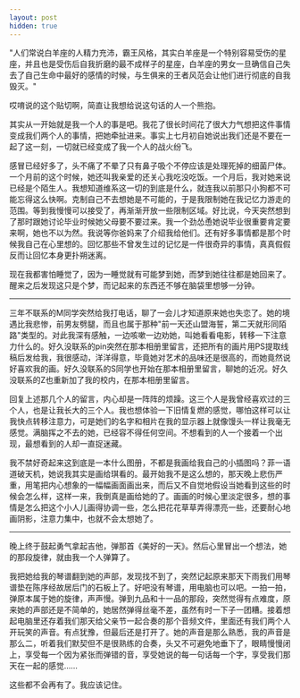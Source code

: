 ```yaml
---
layout: post
hidden: true
---
```

"人们常说白羊座的人精力充沛，霸王风格，其实白羊座是一个特别容易受伤的星座，并且也是受伤后自我折磨的最不成样子的星座，白羊座的男女一旦确信自己失去了自己生命中最好的感情的时候，与生俱来的王者风范会让他们进行彻底的自我毁灭。"

哎唷说的这个贴切啊，简直让我想给说这句话的人一个熊抱。

其实从一开始就是我一个人的事是吧。我花了很长时间花了很大力气想把这件事情变成我们两个人的事情，把她牵扯进来。事实上七月初自她说出我们还是不要在一起了这一刻，一切就已经变成了我一个人的战火纷飞。

感冒已经好多了，头不痛了不晕了只有鼻子吸个不停应该是处理死掉的细菌尸体。一个月前的这个时候，她还叫我亲爱的还关心我吃没吃饭。一个月后，我对她来说已经是个陌生人。我想知道维系这一切的到底是什么，就连我以前那只小狗都不可能忘得这么快啊。克制自己不去想她是不可能的，于是我限制她在我记忆力游走的范围。等到我慢慢可以接受了，再渐渐开放一些限制区域。好比说，今天突然想到了那时跟她讨论毕业时候她父母要不要过来。我一个劲怂恿她说毕业很重要肯定要来啊，她也不以为然。我说等你爸妈来了介绍我给他们。还有好多事情都是那个时候我自己在心里想的。回忆那些不曾发生过的记忆是一件很奇异的事情，真真假假反而让回忆本身更扑朔迷离。

现在我都害怕睡觉了，因为一睡觉就有可能梦到她，而梦到她往往都是她回来了。醒来之后发现这只是个梦，而记起来的东西还不够在脑袋里想够一分钟。

* * *

三年不联系的M同学突然给我打电话，聊了一会儿才知道原来她也失恋了。她的境遇比我悲惨，前男友劈腿，而且也属于那种"前一天还山盟海誓，第二天就形同陌路"类型的。对此我深有感触，一边咳嗽一边劝她，叫她看看电影，转移一下注意力什么的。好久没联系的pin突然在那本相册里留言，还把所有的画片用PS提取线稿后发给我，我很感动，洋洋得意，毕竟她对艺术的品味还是很高的，而她竟然说好喜欢我的画。好久没联系的S同学也开始在那本相册里留言，聊她的近况。好久没联系的Z也重新加了我的校内，在那本相册里留言。

回复上述那几个人的留言，内心却是一阵阵的烦躁。这三个人是我曾经喜欢过的三个人，也是让我长大的三个人。我也想体验一下旧情复燃的感觉，哪怕这样可以让我快点转移注意力，可是她们的名字和相片在我的显示器上就像馒头一样让我毫无感觉。满脑挥之不去的她，已经容不得任何空间。不想看到的人一个接着一个出现，最想看到的人却一直捉迷藏。

我不禁好奇起来这到底是一本什么图册，不都是我画给我自己的小插图吗？菲一语道破天机，她说我其实是画给琪看的。最开始我不是这么想的，那天晚上悲伤严重，用笔把内心想象的一幅幅画面画出来，而后又不自觉地假设当她看到这些的时候会怎么样，这样一来，我倒真是画给她的了。画画的时候心里淡定很多，想的事情是怎么把这个小人儿画得协调一些，怎么把花花草草弄得漂亮一些，还要耐心地画阴影，注意力集中，也就不会太想她了。

* * *

晚上终于鼓起勇气拿起吉他，弹那首《美好的一天》。然后心里冒出一个想法，她的那段旋律，就由我一个人弹算了。

我把她给我的琴谱翻到她的声部，发现找不到了，突然记起原来那天下雨我们用琴谱垫在陈序经故居后门的石板上了。好吧没有琴谱，用电脑也可以吧。一拍一拍，弹原本属于她的旋律，声声慢。弹到九品和十一品的那段，突然觉得有点难度，原来她的声部还是不简单的，她居然弹得丝毫不差，虽然有时一下子一团糟。接着想起电脑里还存着我们那天给父亲节一起合奏的那个音频文件，里面还有我们两个人开玩笑的声音。有点犹豫，但最后还是打开了。她的声音是那么熟悉，我的声音是那么二，听着我们默契但不是很熟练的合奏，头又不可避免地垂下了，眼睛慢慢闭上，享受每一个因为紧张而弹错的音，享受她说的每一句话每一个字，享受我们那天在一起的感觉……

这些都不会再有了。我应该记住。